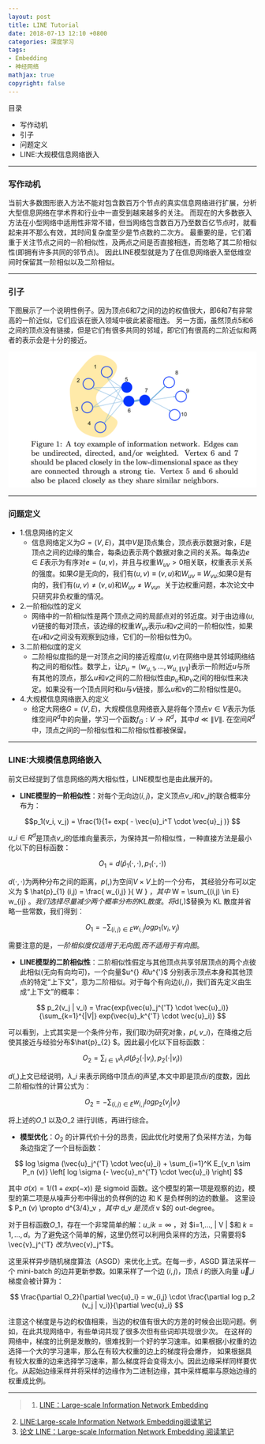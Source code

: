 ```yaml
---
layout: post
title: LINE Tutorial
date: 2018-07-13 12:10 +0800
categories: 深度学习
tags:
- Embedding
- 神经网络
mathjax: true
copyright: false
---
```


目录

* 写作动机
* 引子
* 问题定义
* LINE:大规模信息网络嵌入


-------

### 写作动机

当前大多数图形嵌入方法不能对包含数百万个节点的真实信息网络进行扩展，分析大型信息网络在学术界和行业中一直受到越来越多的关注。
而现在的大多数嵌入方法在小型网络中适用性非常不错，但当网络包含数百万乃至数百亿节点时，就看起来并不那么有效，其时间复杂度至少是节点数的二次方。
最重要的是，它们着重于关注节点之间的一阶相似性，及两点之间是否直接相连，而忽略了其二阶相似性(即拥有许多共同的邻节点)。
因此LINE模型就是为了在信息网络嵌入至低维空间时保留其一阶相似以及二阶相似。


-------

### 引子

下图展示了一个说明性例子。因为顶点6和7之间的边的权值很大，即6和7有非常高的一阶近似，它们应该在嵌入领域中彼此紧密相连。
另一方面，虽然顶点5和6之间的顶点没有链接，但是它们有很多共同的邻域，即它们有很高的二阶近似和两者的表示会是十分的接近。

![neighbors](/posts_res/2018-07-13-LINE/1.png)


--------

### 问题定义

- 1.信息网络的定义
    - 信息网络定义为$G=(V,E)$，其中$V$是顶点集合，顶点表示数据对象，$E$是顶点之间的边缘的集合，每条边表示两个数据对象之间的关系。每条边$e\in E$表示为有序对$e=(u,v)$，并且与权重$W_{uv} > 0$相关联，权重表示关系的强度。如果$G$是无向的，我们有$(u,v)\equiv (v,u)$和$W_{uv}\equiv W_{vu}$;如果G是有向的，我们有$(u,v)\ne (v,u)$和$W_{uv}\ne W_{vu}$。关于边权重问题，本次论文中只研究非负权重的情况。
- 2.一阶相似性的定义
    - 网络中的一阶相似性是两个顶点之间的局部点对的邻近度。对于由边缘$(u,v)$链接的每对顶点，该边缘的权重$W_{uv}$表示$u$和$v$之间的一阶相似性，如果在$u$和$v$之间没有观察到边缘，它们的一阶相似性为$0$。
- 3.二阶相似度的定义
    - 二阶相似度指的是一对顶点之间的接近程度$(u,v)$在网络中是其邻域网络结构之间的相似性。数学上，让$p_{u} =(w_{u,1},...,w_{u, \| V \| })$表示一阶附近$u$与所有其他的顶点，那么$u$和$v$之间的二阶相似性由$p_{u}$和$p_{v}$之间的相似性来决定。如果没有一个顶点同时和$u$与$v$链接，那么$u$和$v$的二阶相似性是0。
- 4.大规模信息网络嵌入的定义
    - 给定大网络$G=(V,E)$，大规模信息网络嵌入是将每个顶点$v\in V$表示为低维空间$R^{d}$中的向量，学习一个函数$f_{G} : V \rightarrow R^{d}$，其中$d\ll \| V \|$. 在空间$R^{d}$中，顶点之间的一阶相似性和二阶相似性都被保留。


--------

### LINE:大规模信息网络嵌入

前文已经提到了信息网络的两大相似性，LINE模型也是由此展开的。

- **LINE模型的一阶相似性**：对每个无向边$(i,j)$，定义顶点$v\_{i}$和$v\_{j}$的联合概率分布为：

$$p_1(v_i, v_j) = \frac{1}{1+ exp( - \vec{u}_i^T \cdot \vec{u}_j )} $$

$u\_{i}\in {R}^{d}$是顶点$v\_{i}$的低维向量表示，为保持其一阶相似性，一种直接方法是最小化以下的目标函数：

$$ O_1 = d( \hat{p}_1 (\cdot, \cdot), p_1 (\cdot, \cdot) ) $$

$d(\cdot , \cdot)$为两种分布之间的距离，$p(,)$为空间$V\times V$上的一个分布，
其经验分布可以定义为 $ \hat{p}\_{1} (i,j) = \frac{ w\_{i,j} }{ W } $，其中$ W = \sum\_{(i,j) \in E} w\_{ij} $。
我们选择尽量减少两个概率分布的KL 散度。将$d(,)$替换为 KL 散度并省略一些常数，我们得到︰

$$ O_1 = - \sum_{(i,j) \in E} w_{i,j} log p_1 (v_i, v_j) $$

需要注意的是，*一阶相似度仅适用于无向图,而不适用于有向图*。


- **LINE模型的二阶相似性**：二阶相似性假定与其他顶点共享邻居顶点的两个点彼此相似(无向有向均可)，一个向量$u^{} $和$u^{'}$ 分别表示顶点本身和其他顶点的特定“上下文”，意为二阶相似。对于每个有向边$(i,j)$，我们首先定义由生成“上下文”的概率：

$$ p_2(v_j | v_i) = \frac{exp(\vec{u}_j^{'T} \cdot \vec{u}_i)}{\sum_{k=1}^{|V|} exp(\vec{u}_k^{'T} \cdot \vec{u}_i)} $$

可以看到，上式其实是一个条件分布，我们取$i$为研究对象，$p(,v\_{i} )$，在降维之后使其接近与经验分布$\hat{p}\_{2} $。因此最小化以下目标函数：

$$ O_2 = \sum_{i \in V} \lambda_i d ( \hat{p}_2 (\cdot | v_i), p_2(\cdot | v_i) ) $$

$d(,)$上文已经说明，$\lambda\_{i}$ 来表示网络中顶点$i$的声望,本文中即是顶点$i$的度数，因此二阶相似性的计算公式为：

$$ O_2 = - \sum_{(i,j) \in E} w_{i,j} log p_2(v_j | v_i) $$

将上述的$O\_{1}$ 以及$O\_{2}$ 进行训练，再进行综合。


- **模型优化**：$O_{2}$ 的计算代价十分的昂贵，因此优化时使用了负采样方法，为每条边指定了一个目标函数：

$$ log \sigma (\vec{u}_j^{'T} \cdot \vec{u}_i) + \sum_{i=1}^K E_{v_n \sim P_n (v)} \left[ log \sigma (- \vec{u}_n^{'T} \cdot \vec{u}_i) \right] $$

其中 $\sigma (x) = 1 / (1+exp(−x))$ 是 sigmoid 函数。这个模型的第一项是观察的边，模型的第二项是从噪声分布中得出的负样例的边 和 K 是负样例的边的数量。
这里设$ P_n (v) \propto d^{3/4}_v $，其中$ d_v $是顶点$ v $的 out-degree。

对于目标函数$O\_1$，存在一个非常简单的解：$u\_{ik} = \infty$ ，对 $i=1,…, \| V \| $和 $k=1,…,d$。为了避免这个简单的解，这里仍然可以利用负采样的方法，只需要将$ \vec{v}\_j^{'T} $改为$\vec{v}\_j^T$。

这里采样异步随机梯度算法（ASGD）来优化上式。在每一步，ASGD 算法采样一个 mini-batch 的边并更新参数。如果采样了一个边 $(i,j)$，顶点 $i$ 的嵌入向量 $\vec{u}\_i$ 梯度会被计算为：

$$ \frac{\partial O_2}{\partial \vec{u}_i} = w_{i,j} \cdot \frac{\partial log p_2 (v_j | v_i)}{\partial \vec{u}_i} $$

注意这个梯度是与边的权值相乘，当边的权值有很大的方差的时候会出现问题。例如，在此共现网络中，有些单词共现了很多次但有些词却共现很少次。
在这样的网络中，梯度的比例是发散的，很难找到一个好的学习速率。如果根据小权重的边选择一个大的学习速率，那么在有较大权重的边上的梯度将会爆炸，
如果根据具有较大权重的边来选择学习速率，那么梯度将会变得太小。因此边缘采样同样要优化。从起始边缘采样并将采样的边缘作为二进制边缘，其中采样概率与原始边缘的权重成比例。


-------

> 1. [LINE：Large-scale Information Network Embedding](https://arxiv.org/pdf/1503.03578.pdf)
2. [LINE:Large-scale Information Network Embedding阅读笔记](https://zhuanlan.zhihu.com/p/27037042)
3. [论文 LINE：Large-scale Information Network Embedding 阅读笔记](https://huangzhanpeng.github.io/2018/03/01/LINE%EF%BC%9ALarge-scale-Information-Network-Embedding/)

